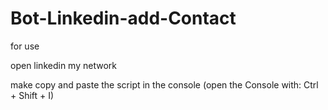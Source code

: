 # Bot-Linkedin-add-Contact


for use 

open linkedin my network

make copy and paste the script in the console (open the Console with: Ctrl + Shift + I)